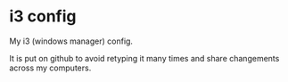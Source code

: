 # i3 config
My i3 (windows manager) config.

It is put on github to avoid retyping it many times and share changements across my computers.

